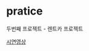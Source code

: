# pratice
두번째 프로젝트 - 렌트카 프로젝트

[시연영상]([https://www.youtube.com/watch?v=ONvgOWQqCqo&list=PLvWnTskXZlxjJchpwSod1o57Rxl98wQWG&ab_channel=%EA%B9%80%EC%A0%95%EC%9A%B1])  
